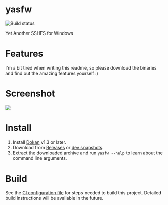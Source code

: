 # yasfw

![Build status](https://github.com/DDoSolitary/yasfw/workflows/.github/workflows/build.yml/badge.svg)

Yet Another SSHFS for Windows

# Features

I'm a bit tired when writing this readme, so please download the binaries and find out the amazing features yourself :)

# Screenshot

![](https://i.ibb.co/N683Rrh/yasfw-screenshot.png)

# Install

1. Install [Dokan](https://github.com/dokan-dev/dokany/releases) v1.3 or later.
2. Download from [Releases](https://github.com/DDoSolitary/yasfw/releases) or [dev snapshots](https://dl.bintray.com/ddosolitary/dev-releases/yasfw/).
3. Extract the downloaded archive and run `yasfw --help` to learn about the command line arguments.

# Build

See the [CI configuration file](https://github.com/DDoSolitary/yasfw/blob/master/.github/workflows/build.yml) for steps needed to build this project. Detailed build instructions will be available in the future.
